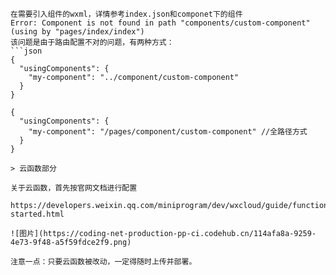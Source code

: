```
在需要引入组件的wxml，详情参考index.json和componet下的组件
Error: Component is not found in path "components/custom-component" (using by "pages/index/index")
该问题是由于路由配置不对的问题，有两种方式：
```json
{
  "usingComponents": {
    "my-component": "../component/custom-component"
  }
}
```

```
{
  "usingComponents": {
    "my-component": "/pages/component/custom-component" //全路径方式
  }
}
```
```
> 云函数部分

关于云函数，首先按官网文档进行配置

https://developers.weixin.qq.com/miniprogram/dev/wxcloud/guide/functions/getting-started.html

![图片](https://coding-net-production-pp-ci.codehub.cn/114afa8a-9259-4e73-9f48-a5f59fdce2f9.png)

注意一点：只要云函数被改动，一定得随时上传并部署。

